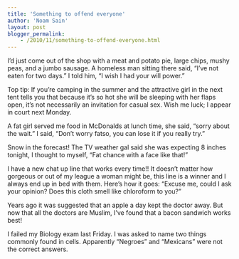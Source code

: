 ```yaml
---
title: 'Something to offend everyone'
author: 'Noam Sain'
layout: post
blogger_permalink:
    - /2010/11/something-to-offend-everyone.html
---
```


I’d just come out of the shop with a meat and potato pie, large chips, mushy peas, and a jumbo sausage. A homeless man sitting there said, “I’ve not eaten for two days.” I told him, “I wish I had your will power.”  
  
Top tip: If you’re camping in the summer and the attractive girl in the next tent tells you that because it’s so hot she will be sleeping with her flaps open, it’s not necessarily an invitation for casual sex. Wish me luck; I appear in court next Monday.

A fat girl served me food in McDonalds at lunch time, she said, “sorry about the wait.” I said, “Don’t worry fatso, you can lose it if you really try.”

Snow in the forecast! The TV weather gal said she was expecting 8 inches tonight, I thought to myself, “Fat chance with a face like that!”

I have a new chat up line that works every time!! It doesn’t matter how gorgeous or out of my league a woman might be, this line is a winner and I always end up in bed with them. Here’s how it goes: “Excuse me, could I ask your opinion? Does this cloth smell like chloroform to you?”

Years ago it was suggested that an apple a day kept the doctor away. But now that all the doctors are Muslim, I’ve found that a bacon sandwich works best!

I failed my Biology exam last Friday. I was asked to name two things commonly found in cells. Apparently “Negroes” and “Mexicans” were not the correct answers.